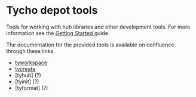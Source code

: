 Tycho depot tools
============

Tools for working with hub libraries and other development tools. For more information see the [Getting Started ](?) guide.

The documentation for the provided tools is available on confluence through these links.
  * [tyworkspace](?)
  * [tycreate](?)
  * [tyhub] (?)
  * [tyinit] (?)
  * [tyformat] (?)
